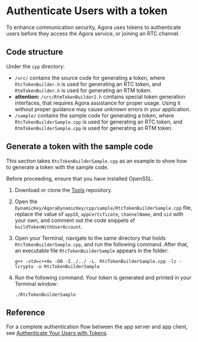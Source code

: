 # Authenticate Users with a token

To enhance communication security, Agora uses tokens to authenticate users before they access the Agora service, or joining an RTC channel.

## Code structure

Under the `cpp` directory:

* `/src/` contains the source code for generating a token, where `RtcTokenBuilder.h` is used for generating an RTC token, and `RtmTokenBuilder.h` is used for generating an RTM token.
* **attention:** `/src/RtmTokenBuilder2.h` contains special token generation interfaces, that requires Agora assistance for proper usage. Using it without proper guidance may cause unknown errors in your application.
* `/sample/` contains the sample code for generating a token, where `RtcTokenBuilderSample.cpp` is used for generating an RTC token, and `RtmTokenBuilderSample.cpp` is used for generating an RTM token.

## Generate a token with the sample code

This section takes `RtcTokenBuilderSample.cpp` as an example to show how to generate a token with the sample code.

Before proceeding, ensure that you have installed OpenSSL.

1. Download or clone the [Tools](https://github.com/AgoraIO/Tools) repository.

2. Open the `DynamicKey/AgoraDynamicKey/cpp/sample/RtcTokenBuilderSample.cpp` file, replace the value of `appID`, `appCertificate`, `channelName`, and `uid` with your own, and comment out the code snippets of `buildTokenWithUserAccount`.

3. Open your Terminal, navigate to the same directory that holds `RtcTokenBuilderSample.cpp`, and run the following command. After that, an executable file `RtcTokenBuilderSample` appears in the folder:

   ```
   g++ -std=c++0x -O0 -I../../ -L. RtcTokenBuilderSample.cpp -lz -lcrypto -o RtcTokenBuilderSample
   ```

4. Run the following command. Your token is generated and printed in your Terminal window:

   ```
   ./RtcTokenBuilderSample
   ```

## Reference

For a complete authentication flow between the app server and app client, see [Authenticate Your Users with Tokens]().